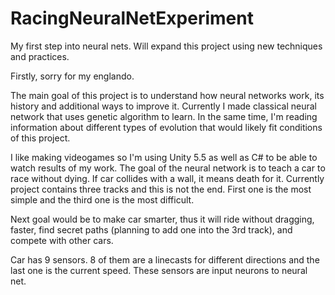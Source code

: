 # RacingNeuralNetExperiment
My first step into neural nets. Will expand this project using new techniques and practices.

Firstly, sorry for my englando.

The main goal of this project is to understand how neural networks work, its history and additional ways to improve it.
Currently I made classical neural network that uses genetic algorithm to learn. In the same time, I'm reading information
about different types of evolution that would likely fit conditions of this project.

I like making videogames so I'm using Unity 5.5 as well as C# to be able to watch results of my work.
The goal of the neural network is to teach a car to race without dying. If car collides with a wall, it means death for it. Currently project contains three tracks and this is not the end. First one is the most simple and the third one is the most difficult.

Next goal would be to make car smarter, thus it will ride without dragging, faster, find secret paths (planning to add one
into the 3rd track), and compete with other cars.

Car has 9 sensors. 8 of them are a linecasts for different directions and the last one is the current speed. These sensors are 
input neurons to neural net.
